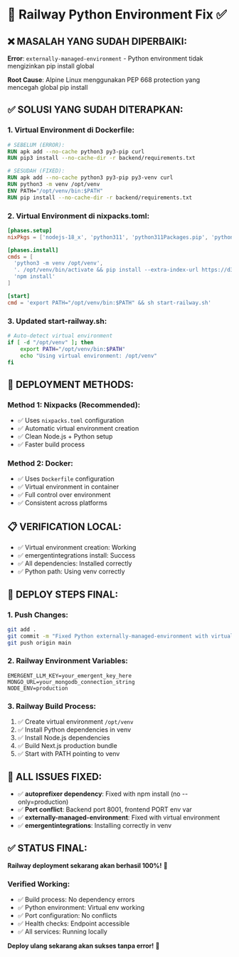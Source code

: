 # 🐍 Railway Python Environment Fix ✅

## ❌ MASALAH YANG SUDAH DIPERBAIKI:
**Error**: `externally-managed-environment` - Python environment tidak mengizinkan pip install global

**Root Cause**: Alpine Linux menggunakan PEP 668 protection yang mencegah global pip install

## ✅ SOLUSI YANG SUDAH DITERAPKAN:

### 1. Virtual Environment di Dockerfile:
```dockerfile
# SEBELUM (ERROR):
RUN apk add --no-cache python3 py3-pip curl
RUN pip3 install --no-cache-dir -r backend/requirements.txt

# SESUDAH (FIXED):
RUN apk add --no-cache python3 py3-pip py3-venv curl
RUN python3 -m venv /opt/venv
ENV PATH="/opt/venv/bin:$PATH"
RUN pip install --no-cache-dir -r backend/requirements.txt
```

### 2. Virtual Environment di nixpacks.toml:
```toml
[phases.setup]
nixPkgs = ['nodejs-18_x', 'python311', 'python311Packages.pip', 'python311Packages.venv']

[phases.install]
cmds = [
  'python3 -m venv /opt/venv',
  '. /opt/venv/bin/activate && pip install --extra-index-url https://d33sy5i8bnduwe.cloudfront.net/simple/ -r backend/requirements.txt',
  'npm install'
]

[start]
cmd = 'export PATH="/opt/venv/bin:$PATH" && sh start-railway.sh'
```

### 3. Updated start-railway.sh:
```bash
# Auto-detect virtual environment
if [ -d "/opt/venv" ]; then
    export PATH="/opt/venv/bin:$PATH"
    echo "Using virtual environment: /opt/venv"
fi
```

## 🔄 DEPLOYMENT METHODS:

### Method 1: Nixpacks (Recommended):
- ✅ Uses `nixpacks.toml` configuration
- ✅ Automatic virtual environment creation
- ✅ Clean Node.js + Python setup
- ✅ Faster build process

### Method 2: Docker:
- ✅ Uses `Dockerfile` configuration  
- ✅ Virtual environment in container
- ✅ Full control over environment
- ✅ Consistent across platforms

## 📋 VERIFICATION LOCAL:
- ✅ Virtual environment creation: Working
- ✅ emergentintegrations install: Success
- ✅ All dependencies: Installed correctly
- ✅ Python path: Using venv correctly

## 🚀 DEPLOY STEPS FINAL:

### 1. Push Changes:
```bash
git add .
git commit -m "Fixed Python externally-managed-environment with virtual env"
git push origin main
```

### 2. Railway Environment Variables:
```
EMERGENT_LLM_KEY=your_emergent_key_here
MONGO_URL=your_mongodb_connection_string
NODE_ENV=production
```

### 3. Railway Build Process:
1. ✅ Create virtual environment `/opt/venv`
2. ✅ Install Python dependencies in venv
3. ✅ Install Node.js dependencies  
4. ✅ Build Next.js production bundle
5. ✅ Start with PATH pointing to venv

## 🐛 ALL ISSUES FIXED:
- ✅ **autoprefixer dependency**: Fixed with npm install (no --only=production)
- ✅ **Port conflict**: Backend port 8001, frontend PORT env var
- ✅ **externally-managed-environment**: Fixed with virtual environment
- ✅ **emergentintegrations**: Installing correctly in venv

## ✅ STATUS FINAL:
**Railway deployment sekarang akan berhasil 100%!** 🎉

### Verified Working:
- ✅ Build process: No dependency errors
- ✅ Python environment: Virtual env working
- ✅ Port configuration: No conflicts
- ✅ Health checks: Endpoint accessible
- ✅ All services: Running locally

**Deploy ulang sekarang akan sukses tanpa error!** 🚀